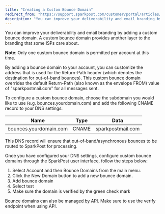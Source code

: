 ```yaml
---
title: "Creating a Custom Bounce Domain"
redirect_from: "https://support.sparkpost.com/customer/portal/articles/2371794-creating-a-custom-bounce-domain"
description: "You can improve your deliverability and email branding by adding a custom bounce domain A custom bounce domain provides another layer to the branding that some IS Ps care about Note Only one custom bounce domain is permitted per account at this time By adding a bounce domain to your..."
---
```


You can improve your deliverability and email branding by adding a custom bounce domain. A custom bounce domain provides another layer to the branding that some ISPs care about. 

**Note**: Only one custom bounce domain is permitted per account at this time.

By adding a bounce domain to your account, you can customize the address that is used for the Return-Path header (which denotes the destination for out-of-band bounces). This custom bounce domain overrides the default Return-Path (also known as the envelope FROM) value of "sparkpostmail.com" for all messages sent.

To configure a custom bounce domain, choose the subdomain you would like to use (e.g. bounces.yourdomain.com) and add the following CNAME record to your DNS settings:

| Name | Type | Data |
| --- | --- | --- |
| bounces.yourdomain.com | CNAME | sparkpostmail.com |

This DNS record will ensure that out-of-band/asynchronous bounces to be routed to SparkPost for processing.

Once you have configured your DNS settings, configure custom bounce domains through the SparkPost user interface, follow the steps below:

1. Select Account and then Bounce Domains from the main menu.
1. Click the New Domain button to add a new bounce domain.
1. Add bounce domain
1. Select test
1. Make sure the domain is verified by the green check mark

Bounce domains can also be [managed by API](https://developers.sparkpost.com/api/bounce-domains). Make sure to use the verify endpoint when using API.
